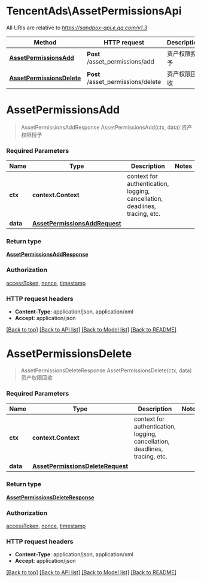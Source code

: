 # TencentAds\AssetPermissionsApi

All URIs are relative to *https://sandbox-api.e.qq.com/v1.3*

Method | HTTP request | Description
------------- | ------------- | -------------
[**AssetPermissionsAdd**](AssetPermissionsApi.md#AssetPermissionsAdd) | **Post** /asset_permissions/add | 资产权限授予
[**AssetPermissionsDelete**](AssetPermissionsApi.md#AssetPermissionsDelete) | **Post** /asset_permissions/delete | 资产权限回收


# **AssetPermissionsAdd**
> AssetPermissionsAddResponse AssetPermissionsAdd(ctx, data)
资产权限授予

### Required Parameters

Name | Type | Description  | Notes
------------- | ------------- | ------------- | -------------
 **ctx** | **context.Context** | context for authentication, logging, cancellation, deadlines, tracing, etc.
  **data** | [**AssetPermissionsAddRequest**](AssetPermissionsAddRequest.md)|  | 

### Return type

[**AssetPermissionsAddResponse**](AssetPermissionsAddResponse.md)

### Authorization

[accessToken](../README.md#accessToken), [nonce](../README.md#nonce), [timestamp](../README.md#timestamp)

### HTTP request headers

 - **Content-Type**: application/json, application/xml
 - **Accept**: application/json

[[Back to top]](#) [[Back to API list]](../README.md#documentation-for-api-endpoints) [[Back to Model list]](../README.md#documentation-for-models) [[Back to README]](../README.md)

# **AssetPermissionsDelete**
> AssetPermissionsDeleteResponse AssetPermissionsDelete(ctx, data)
资产权限回收

### Required Parameters

Name | Type | Description  | Notes
------------- | ------------- | ------------- | -------------
 **ctx** | **context.Context** | context for authentication, logging, cancellation, deadlines, tracing, etc.
  **data** | [**AssetPermissionsDeleteRequest**](AssetPermissionsDeleteRequest.md)|  | 

### Return type

[**AssetPermissionsDeleteResponse**](AssetPermissionsDeleteResponse.md)

### Authorization

[accessToken](../README.md#accessToken), [nonce](../README.md#nonce), [timestamp](../README.md#timestamp)

### HTTP request headers

 - **Content-Type**: application/json, application/xml
 - **Accept**: application/json

[[Back to top]](#) [[Back to API list]](../README.md#documentation-for-api-endpoints) [[Back to Model list]](../README.md#documentation-for-models) [[Back to README]](../README.md)


